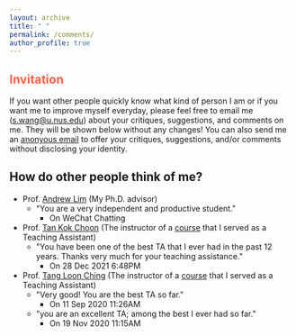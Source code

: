 ```yaml
---
layout: archive
title: " "
permalink: /comments/
author_profile: true
---
```


## <html><body><h2 style="color:Tomato;">Invitation</h2></body></html>
If you want other people quickly know what kind of person I am or if you want me to improve myself everyday, please feel free to email me (s.wang@u.nus.edu) about your critiques, suggestions, and comments on me. They will be shown below without any changes! You can also send me an [anonyous email](https://anonymousemail.me/) to offer your critiques, suggestions, and/or comments without disclosing your identity.

## How do other people think of me?
* Prof. [Andrew Lim](https://www.limandrew.org/) (My Ph.D. advisor)
  - "You are a very independent and productive student."
    + On WeChat Chatting
* Prof. [Tan Kok Choon](https://bizfaculty.nus.edu.sg/faculty-details/?profId=239) (The instructor of a [course](https://nusmods.com/modules/MTM5001/maritime-industry-fundamentals) that I served as a Teaching Assistant)
  - "You have been one of the best TA that I ever had in the past 12 years. Thanks very much for your teaching assistance."
    + On 28 Dec 2021 6:48PM
* Prof. [Tang Loon Ching](https://cde.nus.edu.sg/isem/staff/tang-loon-ching/) (The instructor of a [course](https://nusmods.com/modules/IE4243/decision-modeling-risk-analysis) that I served as a Teaching Assistant)
  - "Very good! You are the best TA so far." 
    + On 11 Sep 2020 11:26AM
  - "you are an excellent TA; among the best I ever had so far." 
    + On 19 Nov 2020 11:15AM
  
